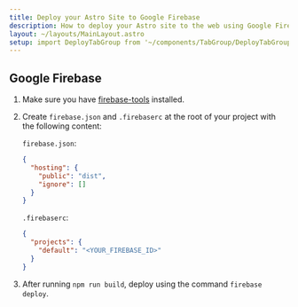 ```yaml
---
title: Deploy your Astro Site to Google Firebase
description: How to deploy your Astro site to the web using Google Firebase.
layout: ~/layouts/MainLayout.astro
setup: import DeployTabGroup from '~/components/TabGroup/DeployTabGroup.astro';
---
```

## Google Firebase

1. Make sure you have [firebase-tools](https://www.npmjs.com/package/firebase-tools) installed.

2. Create `firebase.json` and `.firebaserc` at the root of your project with the following content:

   `firebase.json`:

   ```json
   {
     "hosting": {
       "public": "dist",
       "ignore": []
     }
   }
   ```

   `.firebaserc`:

   ```json
   {
     "projects": {
       "default": "<YOUR_FIREBASE_ID>"
     }
   }
   ```

3. After running `npm run build`, deploy using the command `firebase deploy`.

<DeployTabGroup />